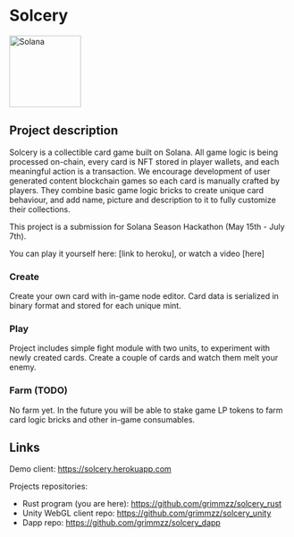 # Solcery

<p align="left">
  <a href="https://solcery.herokuapp.com">
  <img alt="Solana" src="https://i.postimg.cc/ZRpfVBn0/logo-solcery.png" width="128" />
  </a>
</p>

## Project description

Solcery is a collectible card game built on Solana. All game logic is being processed on-chain, every card is NFT stored in player wallets, and each meaningful action is a transaction. We encourage development of user generated content blockchain games so each card is manually crafted by players. They combine basic game logic bricks to create unique card behaviour, and add name, picture and description to it to fully customize their collections.

This project is a submission for Solana Season Hackathon (May 15th - July 7th).

You can play it yourself here: [link to heroku], or watch a video [here]

### Create

Create your own card with in-game node editor. 
Card data is serialized in binary format and stored for each unique mint. 

### Play

Project includes simple fight module with two units, to experiment with newly created cards.
Create a couple of cards and watch them melt your enemy.


### Farm (TODO)

No farm yet. In the future you will be able to stake game LP tokens to farm card logic bricks and other in-game consumables.


## Links

Demo client: https://solcery.herokuapp.com

Projects repositories:
* Rust program (you are here): https://github.com/grimmzz/solcery_rust
* Unity WebGL client repo: https://github.com/grimmzz/solcery_unity
* Dapp repo: https://github.com/grimmzz/solcery_dapp







